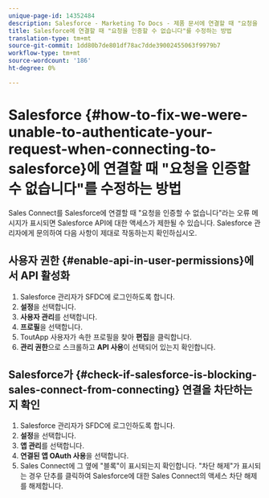 ```yaml
---
unique-page-id: 14352484
description: Salesforce - Marketing To Docs - 제품 문서에 연결할 때 "요청을 인증할 수 없습니다"를 수정하는 방법
title: Salesforce에 연결할 때 "요청을 인증할 수 없습니다"를 수정하는 방법
translation-type: tm+mt
source-git-commit: 1dd80b7de801df78ac7dde39002455063f9979b7
workflow-type: tm+mt
source-wordcount: '186'
ht-degree: 0%

---
```



# Salesforce {#how-to-fix-we-were-unable-to-authenticate-your-request-when-connecting-to-salesforce}에 연결할 때 &quot;요청을 인증할 수 없습니다&quot;를 수정하는 방법

Sales Connect를 Salesforce에 연결할 때 &quot;요청을 인증할 수 없습니다&quot;라는 오류 메시지가 표시되면 Salesforce API에 대한 액세스가 제한될 수 있습니다. Salesforce 관리자에게 문의하여 다음 사항이 제대로 작동하는지 확인하십시오.

## 사용자 권한 {#enable-api-in-user-permissions}에서 API 활성화

1. Salesforce 관리자가 SFDC에 로그인하도록 합니다.
1. **설정**&#x200B;을 선택합니다.
1. **사용자 관리**&#x200B;를 선택합니다.
1. **프로필**&#x200B;을 선택합니다.
1. ToutApp 사용자가 속한 프로필을 찾아 **편집**&#x200B;을 클릭합니다.
1. **관리 권한**&#x200B;으로 스크롤하고 **API 사용**&#x200B;이 선택되어 있는지 확인합니다.

## Salesforce가 {#check-if-salesforce-is-blocking-sales-connect-from-connecting} 연결을 차단하는지 확인

1. Salesforce 관리자가 SFDC에 로그인하도록 합니다.
1. **설정**&#x200B;을 선택합니다.
1. **앱 관리**&#x200B;를 선택합니다.
1. **연결된 앱 OAuth 사용**&#x200B;을 선택합니다.
1. Sales Connect에 그 옆에 &quot;블록&quot;이 표시되는지 확인합니다. &quot;차단 해제&quot;가 표시되는 경우 단추를 클릭하여 Salesforce에 대한 Sales Connect의 액세스 차단 해제를 해제합니다.
